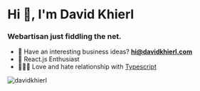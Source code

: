 <h1>Hi 👋, I'm David Khierl</h1>
<h3>Webartisan just fiddling the net.</h3>

- 🤝 Have an interesting business ideas? **hi@davidkhierl.com**
- 💜 React.js Enthusiast
- 💙😡😘 Love and hate relationship with [Typescript](https://www.typescriptlang.org/)

<p><img align="left" src="https://github-readme-stats.vercel.app/api/top-langs?username=davidkhierl&show_icons=true&locale=en&layout=compact" alt="davidkhierl" /></p>
